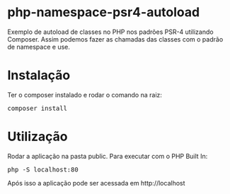# php-namespace-psr4-autoload
Exemplo de autoload de classes no PHP nos padrões PSR-4 utilizando Composer. Assim podemos fazer as chamadas das classes com o padrão de namespace e use.


# Instalação

Ter o composer instalado e rodar o comando na raiz:

<pre>
composer install
</pre>

# Utilização

Rodar a aplicação na pasta public. Para executar com o PHP Built In:

<pre>
php -S localhost:80
</pre>

Após isso a aplicação pode ser acessada em http://localhost
